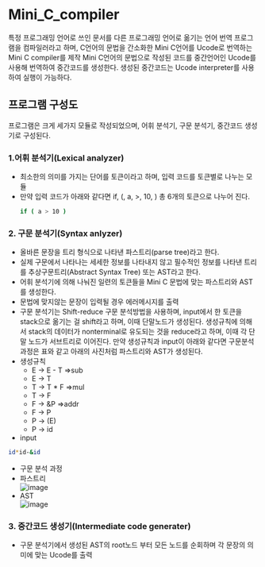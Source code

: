 # Mini_C_compiler
특정 프로그래밍 언어로 쓰인 문서를 다른 프로그래밍 언어로 옮기는 언어 번역 프로그램을 컴파일러라고 하며, C언어의 문법을 간소화한 Mini C언어를 Ucode로 번역하는 Mini C compiler를 제작
Mini C언어의 문법으로 작성된 코드를 중간언어인 Ucode를 사용해 번역하여 중간코드를 생성한다. 생성된 중간코드는 Ucode interpreter를 사용하여 실행이 가능하다.  

## 프로그램 구성도
프로그램은 크게 세가지 모듈로 작성되었으며, 어휘 분석기, 구문 분석기, 중간코드 생성기로 구성된다.
### 1.어휘 분석기(Lexical analyzer)
- 최소한의 의미를 가지는 단어를 토큰이라고 하며, 입력 코드를 토큰별로 나누는 모듈  
- 만약 입력 코드가 아래와 같다면 if, (, a, >, 10, ) 총 6개의 토큰으로 나누어 진다.
  ```sh
  if ( a > 10 )
  ```
### 2. 구문 분석기(Syntax anlyzer)
- 올바른 문장을 트리 형식으로 나타낸 파스트리(parse tree)라고 한다.
- 실제 구문에서 나타나는 세세한 정보를 나타내지 않고 필수적인 정보를 나타낸 트리를 추상구문트리(Abstract Syntax Tree) 또는 AST라고 한다.
- 어휘 분석기에 의해 나눠진 일련의 토큰들을 Mini C 문법에 맞는 파스트리와 AST를 생성한다.
- 문법에 맞지않는 문장이 입력될 경우 에러메시지를 출력
- 구문 분석기는 Shift-reduce 구문 분석방법을 사용하며, input에서 한 토큰을 stack으로 옮기는 걸 shift라고 하며, 이때 단말노드가 생성된다. 생성규칙에 의해서 stack의 데이터가 nonterminal로 유도되는 것을 reduce라고 하며, 이때 각 단말 노드가 서브트리로 이어진다. 만약 생성규칙과 input이 아래와 같다면 구문분석과정은 표와 같고 아래의 사진처럼 파스트리와 AST가 생성된다.
- 생성규칙
  - E -> E - T  =>sub
  - E -> T
  - T -> T * F  =>mul
  - T -> F
  - F -> &P     =>addr
  - F -> P
  - P -> (E)
  - P -> id
- input
```sh
id*id-&id
```
- 구문 분석 과정
- 파스트리  
![image](https://user-images.githubusercontent.com/59434021/125738564-fea9a488-47df-4f2f-9b04-a89be407aaa2.png)  
- AST  
![image](https://user-images.githubusercontent.com/59434021/125738690-d156e72c-a3b1-4bff-a8ff-1d981db20965.png)  
### 3. 중간코드 생성기(Intermediate code generater)
- 구문 분석기에서 생성된 AST의 root노드 부터 모든 노드를 순회하며 각 문장의 의미에 맞는 Ucode를 출력
